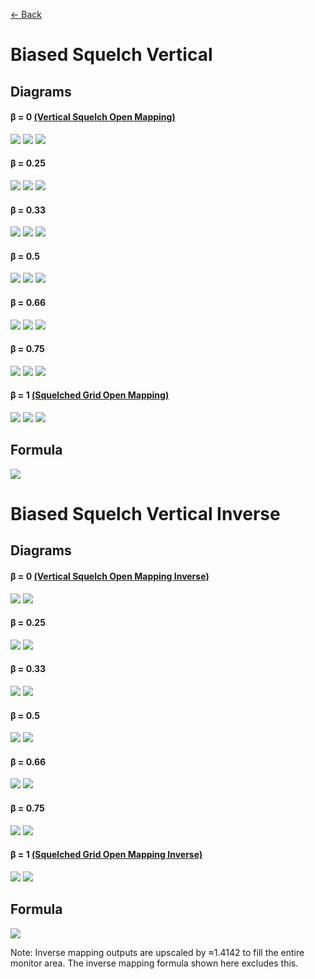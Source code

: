 [<- Back](../mappings_index.md)

# Biased Squelch Vertical

## Diagrams
#### β = 0 [(Vertical Squelch Open Mapping)](./vertical_squelch_open_mapping.md)

![](./images/mappings/square_biased_squelch_vertical_B0_circle_grid_thick_checkerboard.png)
![](./images/mappings/square_biased_squelch_vertical_B0_square_grid_thick_checkerboard.png)
![](./images/mappings/square_biased_squelch_vertical_B0_dot_grid_circle_rgb_gradient_circle.png)

#### β = 0.25

![](./images/mappings/square_biased_squelch_vertical_B0.25_circle_grid_thick_checkerboard.png)
![](./images/mappings/square_biased_squelch_vertical_B0.25_square_grid_thick_checkerboard.png)
![](./images/mappings/square_biased_squelch_vertical_B0.25_dot_grid_circle_rgb_gradient_circle.png)

#### β = 0.33

![](./images/mappings/square_biased_squelch_vertical_B0.33_circle_grid_thick_checkerboard.png)
![](./images/mappings/square_biased_squelch_vertical_B0.33_square_grid_thick_checkerboard.png)
![](./images/mappings/square_biased_squelch_vertical_B0.33_dot_grid_circle_rgb_gradient_circle.png)

#### β = 0.5

![](./images/mappings/square_biased_squelch_vertical_B0.5_circle_grid_thick_checkerboard.png)
![](./images/mappings/square_biased_squelch_vertical_B0.5_square_grid_thick_checkerboard.png)
![](./images/mappings/square_biased_squelch_vertical_B0.5_dot_grid_circle_rgb_gradient_circle.png)

#### β = 0.66

![](./images/mappings/square_biased_squelch_vertical_B0.66_circle_grid_thick_checkerboard.png)
![](./images/mappings/square_biased_squelch_vertical_B0.66_square_grid_thick_checkerboard.png)
![](./images/mappings/square_biased_squelch_vertical_B0.66_dot_grid_circle_rgb_gradient_circle.png)

#### β = 0.75

![](./images/mappings/square_biased_squelch_vertical_B0.75_circle_grid_thick_checkerboard.png)
![](./images/mappings/square_biased_squelch_vertical_B0.75_square_grid_thick_checkerboard.png)
![](./images/mappings/square_biased_squelch_vertical_B0.75_dot_grid_circle_rgb_gradient_circle.png)

#### β = 1 [(Squelched Grid Open Mapping)](./squelched_grid_open_mapping.md)

![](./images/mappings/square_biased_squelch_vertical_B1_circle_grid_thick_checkerboard.png)
![](./images/mappings/square_biased_squelch_vertical_B1_square_grid_thick_checkerboard.png)
![](./images/mappings/square_biased_squelch_vertical_B1_dot_grid_circle_rgb_gradient_circle.png)

## Formula
![](./images/formulas/biased_squelch_vertical_formula.png)




# Biased Squelch Vertical Inverse

## Diagrams
#### β = 0 [(Vertical Squelch Open Mapping Inverse)](./vertical_squelch_open_mapping.md)

![](./images/mappings/circle_biased_squelch_vertical_B0_square_grid_circle_thick_checkerboard.png)
![](./images/mappings/circle_biased_squelch_vertical_B0_dot_grid_square_rgb_gradient.png)

#### β = 0.25

![](./images/mappings/circle_biased_squelch_vertical_B0.25_square_grid_circle_thick_checkerboard.png)
![](./images/mappings/circle_biased_squelch_vertical_B0.25_dot_grid_square_rgb_gradient.png)

#### β = 0.33

![](./images/mappings/circle_biased_squelch_vertical_B0.33_square_grid_circle_thick_checkerboard.png)
![](./images/mappings/circle_biased_squelch_vertical_B0.33_dot_grid_square_rgb_gradient.png)

#### β = 0.5

![](./images/mappings/circle_biased_squelch_vertical_B0.5_square_grid_circle_thick_checkerboard.png)
![](./images/mappings/circle_biased_squelch_vertical_B0.5_dot_grid_square_rgb_gradient.png)

#### β = 0.66

![](./images/mappings/circle_biased_squelch_vertical_B0.66_square_grid_circle_thick_checkerboard.png)
![](./images/mappings/circle_biased_squelch_vertical_B0.66_dot_grid_square_rgb_gradient.png)

#### β = 0.75

![](./images/mappings/circle_biased_squelch_vertical_B0.75_square_grid_circle_thick_checkerboard.png)
![](./images/mappings/circle_biased_squelch_vertical_B0.75_dot_grid_square_rgb_gradient.png)

#### β = 1 [(Squelched Grid Open Mapping Inverse)](./squelched_grid_open_mapping.md)

![](./images/mappings/circle_biased_squelch_vertical_B1_square_grid_circle_thick_checkerboard.png)
![](./images/mappings/circle_biased_squelch_vertical_B1_dot_grid_square_rgb_gradient.png)

## Formula
![](./images/formulas/biased_squelch_vertical_inverse_formula.png)

Note: Inverse mapping outputs are upscaled by ≈1.4142 to fill the entire monitor area. The inverse mapping formula shown here excludes this.